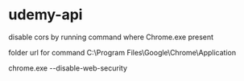 # udemy-api

disable cors by running command where Chrome.exe present

folder url for command
C:\Program Files\Google\Chrome\Application

chrome.exe --disable-web-security
